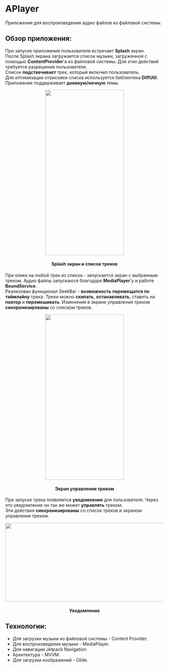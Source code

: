 # APlayer

Приложения для воспроизведения аудио файлов из файловой системы.

## Обзор приложения:

При запуске приложения пользователя встречает **Splash** экран.  
После Splash экрана загружается список музыки, загруженной с помощью **ContentProvider**'а из файловой системы. Для этих действий требуется разрешение пользователя.  
Список **подствечивает** трек, который включил пользователь.  
Для оптимизации отрисовки списка используется библиотека **DiffUtil**.  
Приложение поддерживает **дневную/ночную** темы.
<p align="center">
  <img src="https://github.com/IBRUTALI/APlayer/assets/96013243/92dbdddf-c523-40eb-a0dc-7d2bdd58ccc0" width="250" height="525" />
  <h4 align="center">Splash экран и список треков</h4>
</p>  

При клике на любой трек из списка - запускается экран с выбранным треком. Аудио файлы запускаюся благодаря **MediaPlayer**'у и работе **BoundService**.  
Реализован функционал SeekBar - **возможность перемещатся по таймлайну** трека. Треки можно **скипать**, **останавливать**, ставить на **повтор** и **перемешивать**.
Изменения в экране управления треком **синхронизированы** со списком треков.
<p align="center">
  <img src="https://github.com/IBRUTALI/APlayer/assets/96013243/d480d89d-36ab-4ede-9368-8d4b5e6f3e01" width="250" height="525" />
  <h4 align="center">Экран управления треком</h4>
</p>

При запуске трека появляется **уведомление** для пользователя. Через это уведомление он так же может **управлять** треком.  
Эти действия **синхронизированы** со список треков и экраном управления треком.
<p align="center">
  <img src="https://github.com/IBRUTALI/APlayer/assets/96013243/66d603d2-ad21-4c56-943b-5a16c537b164" width="525" height="250" />
  <h4 align="center">Уведомление</h4>
</p>

## Технологии:
- Для загрузки музыки из файловой системы - Content Provider.
- Для воспроизведения музыки - MediaPlayer.
- Для навигации Jetpack Navigation.
- Архитектура - MVVM.
- Для загрузки изображений - Glide.
